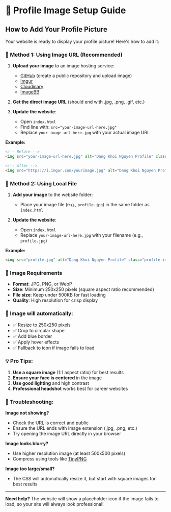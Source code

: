 # 📸 Profile Image Setup Guide

## How to Add Your Profile Picture

Your website is ready to display your profile picture! Here's how to add it:

### 🔗 Method 1: Using Image URL (Recommended)

1. **Upload your image** to an image hosting service:
   - [GitHub](https://github.com) (create a public repository and upload image)
   - [Imgur](https://imgur.com)
   - [Cloudinary](https://cloudinary.com)
   - [ImageBB](https://imgbb.com)

2. **Get the direct image URL** (should end with .jpg, .png, .gif, etc.)

3. **Update the website**:
   - Open `index.html`
   - Find line with: `src="your-image-url-here.jpg"`
   - Replace `your-image-url-here.jpg` with your actual image URL

**Example:**
```html
<!-- Before -->
<img src="your-image-url-here.jpg" alt="Dang Khoi Nguyen Profile" class="profile-image">

<!-- After -->
<img src="https://i.imgur.com/yourimage.jpg" alt="Dang Khoi Nguyen Profile" class="profile-image">
```

### 📁 Method 2: Using Local File

1. **Add your image** to the website folder:
   - Place your image file (e.g., `profile.jpg`) in the same folder as `index.html`

2. **Update the website**:
   - Open `index.html`
   - Replace `your-image-url-here.jpg` with your filename (e.g., `profile.jpg`)

**Example:**
```html
<img src="profile.jpg" alt="Dang Khoi Nguyen Profile" class="profile-image">
```

### 📐 Image Requirements

- **Format**: JPG, PNG, or WebP
- **Size**: Minimum 250x250 pixels (square aspect ratio recommended)
- **File size**: Keep under 500KB for fast loading
- **Quality**: High resolution for crisp display

### 🎨 Image will automatically:
- ✅ Resize to 250x250 pixels
- ✅ Crop to circular shape
- ✅ Add blue border
- ✅ Apply hover effects
- ✅ Fallback to icon if image fails to load

### 💡 Pro Tips:

1. **Use a square image** (1:1 aspect ratio) for best results
2. **Ensure your face is centered** in the image
3. **Use good lighting** and high contrast
4. **Professional headshot** works best for career websites

### 🔧 Troubleshooting:

**Image not showing?**
- Check the URL is correct and public
- Ensure the URL ends with image extension (.jpg, .png, etc.)
- Try opening the image URL directly in your browser

**Image looks blurry?**
- Use higher resolution image (at least 500x500 pixels)
- Compress using tools like [TinyPNG](https://tinypng.com)

**Image too large/small?**
- The CSS will automatically resize it, but start with square images for best results

---

**Need help?** The website will show a placeholder icon if the image fails to load, so your site will always look professional!
